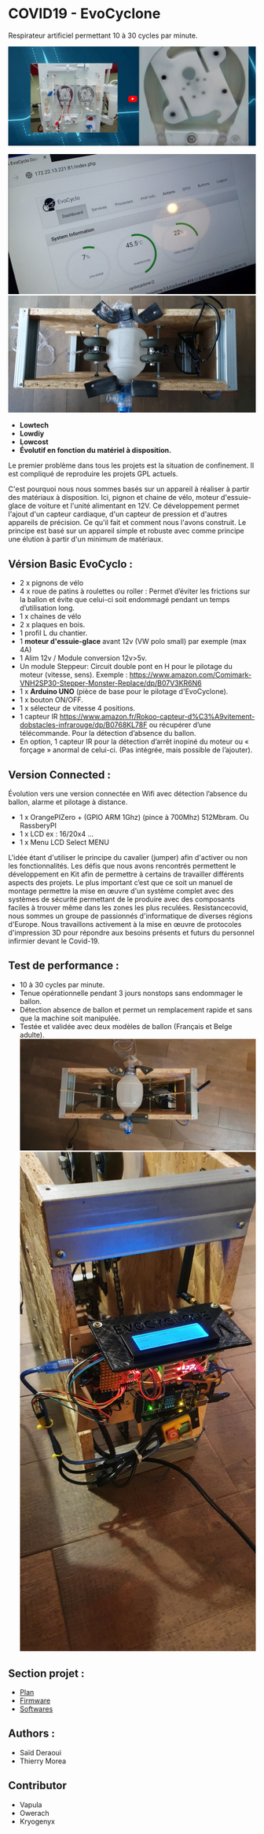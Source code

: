 # COVID19 - EvoCyclone
Respirateur artificiel permettant 10 à 30 cycles par minute. 


[![Intro video](https://raw.githubusercontent.com/libre/evocyclone/master/docs/images/evocylone-demovideo.png)](https://youtu.be/QGe1vSHL8Ds)

![Home Evo Photo](https://raw.githubusercontent.com/libre/evocyclone/master/docs/images/evocylone-software.png)
![Home Evo Photo](https://raw.githubusercontent.com/libre/evocyclone/master/docs/images/evocyclone-g2.jpg)


-	**Lowtech**
-	**Lowdiy**
-	**Lowcost**
-	**Évolutif en fonction du matériel à disposition.** 


Le premier problème dans tous les projets est la situation de confinement. Il est compliqué de reproduire les projets GPL actuels. 

C'est pourquoi nous nous sommes basés sur un appareil à réaliser à partir des matériaux à disposition. Ici, pignon et chaine de vélo, moteur d'essuie-glace de voiture et l'unité alimentant en 12V.
Ce développement permet l'ajout d'un capteur cardiaque, d'un capteur de pression et d'autres appareils de précision.  Ce qu'il fait et comment nous l'avons construit. Le principe est basé sur un appareil simple et robuste avec comme principe une élution à partir d'un minimum de matériaux. 

## Vérsion Basic EvoCyclo  :
-	2 x pignons de vélo
-	4 x roue de patins à roulettes ou roller : Permet d’éviter les frictions sur la ballon et évite que celui-ci soit endommagé pendant un temps d’utilisation long. 
-	1 x chaines de vélo
-	2 x plaques en bois.
-	1 profil L du chantier.
-	1 **moteur d'essuie-glace** avant 12v (VW polo small) par exemple (max 4A)
-	1 Alim 12v / Module conversion 12v>5v. 
-	Un module Steppeur:  Circuit double pont en H pour le pilotage du moteur (vitesse, sens). 
Exemple : https://www.amazon.com/Comimark-VNH2SP30-Stepper-Monster-Replace/dp/B07V3KR6N6
-	1 x **Arduino UNO** (pièce de base pour le pilotage d'EvoCyclone).
-	1 x bouton ON/OFF. 
-	1 x sélecteur de vitesse 4 positions.
-	1 capteur IR https://www.amazon.fr/Rokoo-capteur-d%C3%A9vitement-dobstacles-infrarouge/dp/B0768KL78F ou récupérer d’une télécommande. Pour la détection d’absence du ballon. 
-	En option, 1 capteur IR pour la détection d’arrêt inopiné du moteur ou « forçage » anormal de celui-ci. (Pas intégrée, mais possible de l’ajouter). 


## Version Connected : 
Évolution vers une version connectée en Wifi avec détection l’absence du ballon, alarme et pilotage à distance.  
-	 1 x OrangePIZero + (GPIO ARM 1Ghz) (pince à 700Mhz) 512Mbram. Ou RassberyPI
-	 1 x LCD ex : 16/20x4 … 
-	 1 x Menu LCD  Select MENU

L'idée étant d'utiliser le principe du cavalier (jumper) afin d'activer ou non les fonctionnalités.  Les défis que nous avons rencontrés permettent le développement en Kit afin de permettre à certains de travailler différents aspects des projets. 
Le plus important c’est que ce soit un manuel de montage permettre la mise en œuvre d'un système complet avec des systèmes de sécurité permettant de le produire avec des composants faciles à trouver même dans les zones les plus reculées.
Resistancecovid, nous sommes un groupe de passionnés d'informatique de diverses régions d'Europe. Nous travaillons activement à la mise en œuvre de protocoles d'impression 3D pour répondre aux besoins présents et futurs du personnel infirmier devant le Covid-19.

## Test de performance :
-	10 à 30 cycles par minute. 
-	Tenue opérationnelle pendant 3 jours nonstops sans endommager le ballon.  
-	Détection absence de ballon et permet un remplacement rapide et sans que la machine soit manipulée. 
-	Testée et validée avec deux modèles de ballon (Français et Belge adulte). 
![Home Evo Photo](https://raw.githubusercontent.com/libre/evocyclone/master/docs/images/evocyclone-g1.jpg)
![Home Evo Photo](https://raw.githubusercontent.com/libre/evocyclone/master/docs/images/evocyclone-g3.jpg)
## Section projet : 

- [Plan](evocyclone-plan/README.md)
- [Firmware](evocyclone-firmware/README.md)
- [Softwares](evocyclone-softwares/README.md)

## Authors : 
- Saïd Deraoui
- Thierry Morea

## Contributor
- Vapula
- Owerach
- Kryogenyx
